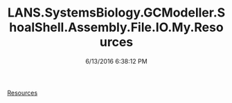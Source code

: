 ﻿---
title: LANS.SystemsBiology.GCModeller.ShoalShell.Assembly.File.IO.My.Resources
date: 6/13/2016 6:38:12 PM
---

[Resources](T-LANS.SystemsBiology.GCModeller.ShoalShell.Assembly.File.IO.My.Resources.Resources.html)
